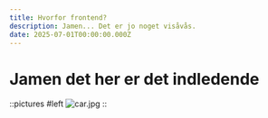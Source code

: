 ```yaml
---
title: Hvorfor frontend?
description: Jamen... Det er jo noget visåvås.
date: 2025-07-01T00:00:00.000Z
---
```


# Jamen det her er det indledende

::pictures
#left
![car.jpg](/car.jpg)
::
